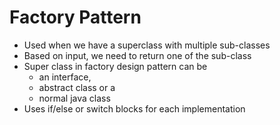 # **Factory Pattern**

- Used when we have a superclass with multiple sub-classes 
- Based on input, we need to return one of the sub-class
- Super class in factory design pattern can be 
  - an interface, 
  - abstract class or a 
  - normal java class
- Uses if/else or switch blocks for each implementation